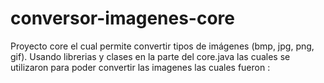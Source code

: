 # conversor-imagenes-core
Proyecto core el cual permite convertir tipos de imágenes (bmp, jpg, png, gif).
Usando librerias y clases en la parte del core.java las cuales se utilizaron para poder convertir las imagenes las cuales fueron :
